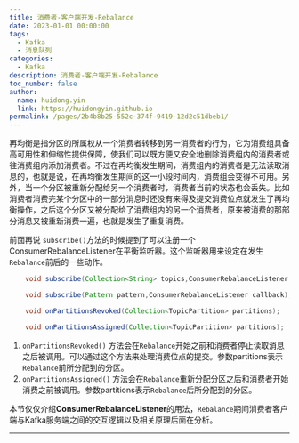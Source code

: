 ```yaml
---
title: 消费者-客户端开发-Rebalance
date: 2023-01-01 00:00:00
tags:
  - Kafka
  - 消息队列
categories:
  - Kafka
description: 消费者-客户端开发-Rebalance
toc_number: false
author:
  name: huidong.yin
  link: https://huidongyin.github.io
permalink: /pages/2b4b8b25-552c-374f-9419-12d2c51dbeb1/
---
```


再均衡是指分区的所属权从一个消费者转移到另一消费者的行为，它为消费组具备高可用性和伸缩性提供保障，使我们可以既方便又安全地删除消费组内的消费者或往消费组内添加消费者。不过在再均衡发生期间，消费组内的消费者是无法读取消息的，也就是说，在再均衡发生期间的这一小段时间内，消费组会变得不可用。另外，当一个分区被重新分配给另一个消费者时，消费者当前的状态也会丢失。比如消费者消费完某个分区中的一部分消息时还没有来得及提交消费位点就发生了再均衡操作，之后这个分区又被分配给了消费组内的另一个消费者，原来被消费的那部分消息又被重新消费一遍，也就是发生了重复消费。

前面再说 `subscribe()`方法的时候提到了可以注册一个ConsumerRebalanceListener在平衡监听器。这个监听器用来设定在发生`Rebalance`前后的一些动作。

```java
    void subscribe(Collection<String> topics,ConsumerRebalanceListener callback);

    void subscribe(Pattern pattern,ConsumerRebalanceListener callback);
```

```java
    void onPartitionsRevoked(Collection<TopicPartition> partitions);

    void onPartitionsAssigned(Collection<TopicPartition> partitions);
```

1. `onPartitionsRevoked()` 方法会在`Rebalance`开始之前和消费者停止读取消息之后被调用。可以通过这个方法来处理消费位点的提交。参数partitions表示`Rebalance`前所分配到的分区。
2. `onPartitionsAssigned()` 方法会在`Rebalance`重新分配分区之后和消费者开始消费之前被调用。参数partitions表示`Rebalance`后所分配到的分区。

本节仅仅介绍**ConsumerRebalanceListener**的用法，`Rebalance`期间消费者客户端与Kafka服务端之间的交互逻辑以及相关原理后面在分析。

---
